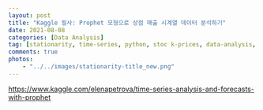 ```yaml
---
layout: post
title: "Kaggle 필사: Prophet 모형으로 상점 매출 시계열 데이터 분석하기"
date: 2021-08-08
categories: [Data Analysis]
tag: [stationarity, time-series, python, stoc k-prices, data-analysis, pyspark, easy-guide]
comments: true
photos:
    - "../../images/stationarity-title_new.png"
---
```



https://www.kaggle.com/elenapetrova/time-series-analysis-and-forecasts-with-prophet